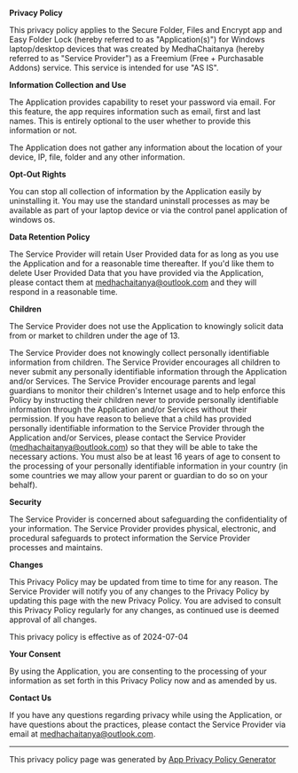 **Privacy Policy**

This privacy policy applies to the Secure Folder, Files and Encrypt app and Easy Folder Lock (hereby referred to as "Application(s)") for Windows laptop/desktop devices that was created by MedhaChaitanya (hereby referred to as "Service Provider") as a Freemium (Free + Purchasable Addons) service. This service is intended for use "AS IS".

**Information Collection and Use**

The Application provides capability to reset your password via email. For this feature, the app requires information such as email, first and last names. This is entirely optional to the user whether to provide this information or not.

The Application does not gather any information about the location of your device, IP, file, folder and any other information.

**Opt-Out Rights**

You can stop all collection of information by the Application easily by uninstalling it. You may use the standard uninstall processes as may be available as part of your laptop device or via the control panel application of windows os.

**Data Retention Policy**

The Service Provider will retain User Provided data for as long as you use the Application and for a reasonable time thereafter. If you'd like them to delete User Provided Data that you have provided via the Application, please contact them at medhachaitanya@outlook.com and they will respond in a reasonable time.

**Children**

The Service Provider does not use the Application to knowingly solicit data from or market to children under the age of 13.

The Service Provider does not knowingly collect personally identifiable information from children. The Service Provider encourages all children to never submit any personally identifiable information through the Application and/or Services. The Service Provider encourage parents and legal guardians to monitor their children's Internet usage and to help enforce this Policy by instructing their children never to provide personally identifiable information through the Application and/or Services without their permission. If you have reason to believe that a child has provided personally identifiable information to the Service Provider through the Application and/or Services, please contact the Service Provider (medhachaitanya@outlook.com) so that they will be able to take the necessary actions. You must also be at least 16 years of age to consent to the processing of your personally identifiable information in your country (in some countries we may allow your parent or guardian to do so on your behalf).

**Security**

The Service Provider is concerned about safeguarding the confidentiality of your information. The Service Provider provides physical, electronic, and procedural safeguards to protect information the Service Provider processes and maintains.

**Changes**

This Privacy Policy may be updated from time to time for any reason. The Service Provider will notify you of any changes to the Privacy Policy by updating this page with the new Privacy Policy. You are advised to consult this Privacy Policy regularly for any changes, as continued use is deemed approval of all changes.

This privacy policy is effective as of 2024-07-04

**Your Consent**

By using the Application, you are consenting to the processing of your information as set forth in this Privacy Policy now and as amended by us.

**Contact Us**

If you have any questions regarding privacy while using the Application, or have questions about the practices, please contact the Service Provider via email at medhachaitanya@outlook.com.

* * *

This privacy policy page was generated by [App Privacy Policy Generator](https://app-privacy-policy-generator.nisrulz.com/)
